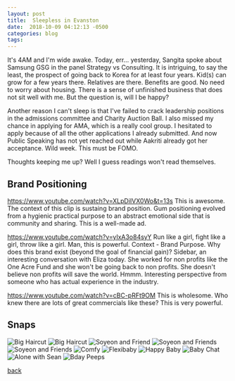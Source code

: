 ```yaml
---
layout: post
title:  Sleepless in Evanston
date:  2018-10-09 04:12:13 -0500
categories: blog 
tags: 
---
```


It's 4AM and I'm wide awake. Today, err... yesterday, Sangita spoke about Samsung GSG in the panel Strategy vs Consulting. It is intriguing, to say the least, the prospect of going back to Korea for at least four years. Kid(s) can grow for a few years there. Relatives are there. Benefits are good. No need to worry about housing. There is a sense of unfinished business that does not sit well with me. But the question is, will I be happy?

Another reason I can't sleep is that I've failed to crack leadership positions in the admissions committee and Charity Auction Ball. I also missed my chance in applying for AMA, which is a really cool group. I hesitated to apply because of all the other applications I already submitted. And now Public Speaking has not yet reached out while Aakriti already got her acceptance. Wild week. This must be FOMO. 

Thoughts keeping me up? Well I guess readings won't read themselves.

## Brand Positioning

https://www.youtube.com/watch?v=XLpDiIVX0Wo&t=13s
This is awesome. The context of this clip is sustaing brand position. Gum positioning evolved from a hygienic practical purpose to an abstract emotional side that is community and sharing. This is a well-made ad.

https://www.youtube.com/watch?v=yIxA3o84syY
Run like a girl, fight like a girl, throw like a girl. Man, this is powerful. Context - Brand Purpose. Why does this brand exist (beyond the goal of financial gain)? Sidebar, an interesting conversation with Eliza today. She worked for non profits like the One Acre Fund and she won't be going back to non profits. She doesn't believe non profits will save the world. Hmmm. Interesting perspective from someone who has actual experience in the industry.

https://www.youtube.com/watch?v=cBC-pRFt9OM
This is wholesome. Who knew there are lots of great commercials like these? This is very powerful.

## Snaps

![](/assets/img/1810/181009-65dollars.jpg "Big Haircut")
![](/assets/img/1810/181009-haircut.jpg "Big Haircut")
![](/assets/img/1810/181010-soyeonandfriend.jpg "Soyeon and Friend")
![](/assets/img/1810/181010-soyeonandfriends.jpg "Soyeon and Friends")
![](/assets/img/1810/181011-soyeonfriends.jpg "Soyeon and Friends")
![](/assets/img/1810/181012-comfy.jpg "Comfy")
![](/assets/img/1810/181012-flexibaby.jpg "Flexibaby")
![](/assets/img/1810/181012-happybaby.jpg "Happy Baby")
![](/assets/img/1810/181013-babychat.jpg "Baby Chat")
![](/assets/img/1810/181014-alonewithsean.jpg "Alone with Sean")
![](/assets/img/1810/181014-bdaypeeps.jpg "Bday Peeps")

[back](/blog)
